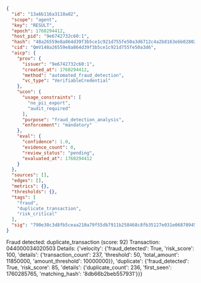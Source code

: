 ```json
{
  "id": "13a6b116a3110a02",
  "scope": "agent",
  "key": "RESULT",
  "epoch": 1760294412,
  "host_pid": "9e6742732c60:1",
  "hash": "48a26559e8a864d39f3b5ce1c921d755fe50a3d6712c4a2b8163ebb0280291dc",
  "cid": "QmV148a26559e8a864d39f3b5ce1c921d755fe50a3d6",
  "aicp": {
    "prov": {
      "issuer": "9e6742732c60:1",
      "created_at": 1760294412,
      "method": "automated_fraud_detection",
      "vc_type": "VerifiableCredential"
    },
    "ucon": {
      "usage_constraints": [
        "no_pii_export",
        "audit_required"
      ],
      "purpose": "fraud_detection_analysis",
      "enforcement": "mandatory"
    },
    "eval": {
      "confidence": 1.0,
      "evidence_count": 0,
      "review_status": "pending",
      "evaluated_at": 1760294412
    }
  },
  "sources": [],
  "edges": [],
  "metrics": {},
  "thresholds": {},
  "tags": [
    "fraud",
    "duplicate_transaction",
    "risk_critical"
  ],
  "sig": "790e30c3d8fb5ceaa210a79f55db7911b258468c8fb35127e031e068709455d3"
}
```

Fraud detected: duplicate_transaction (score: 92)
Transaction: 044000034020503
Details: {'velocity': {'fraud_detected': True, 'risk_score': 100, 'details': {'transaction_count': 237, 'threshold': 50, 'total_amount': 11850000, 'amount_threshold': 10000000}}, 'duplicate': {'fraud_detected': True, 'risk_score': 85, 'details': {'duplicate_count': 236, 'first_seen': 1760285765, 'matching_hash': '8db66b2beb557931'}}}